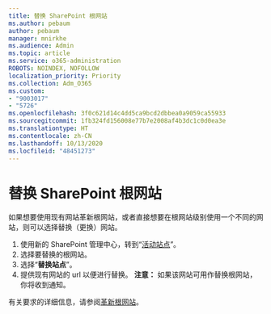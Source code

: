 ```yaml
---
title: 替换 SharePoint 根网站
ms.author: pebaum
author: pebaum
manager: mnirkhe
ms.audience: Admin
ms.topic: article
ms.service: o365-administration
ROBOTS: NOINDEX, NOFOLLOW
localization_priority: Priority
ms.collection: Adm_O365
ms.custom:
- "9003017"
- "5726"
ms.openlocfilehash: 3f0c621d14c4dd5ca9bcd2dbbea0a9059ca55933
ms.sourcegitcommit: 1fb324fd156008e77b7e2008af4b3dc1c0d0ea3e
ms.translationtype: HT
ms.contentlocale: zh-CN
ms.lasthandoff: 10/13/2020
ms.locfileid: "48451273"
---
```

# <a name="replace-the-sharepoint-root-site"></a>替换 SharePoint 根网站
如果想要使用现有网站革新根网站，或者直接想要在根网站级别使用一个不同的网站，则可以选择替换（更换）网站。

1. 使用新的 SharePoint 管理中心，转到“[活动站点](https://admin.microsoft.com/sharepoint?page=siteManagement&modern=true)”。
2. 选择要替换的根网站。
3. 选择“**替换站点**”。
4. 提供现有网站的 url 以便进行替换。 **注意：** 如果该网站可用作替换根网站，你将收到通知。

有关要求的详细信息，请参阅[革新根网站](https://docs.microsoft.com/sharepoint/modern-root-site)。

